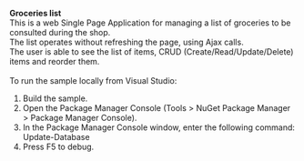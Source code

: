 <b>Groceries list</b><br>
This is a web Single Page Application for managing a list of groceries to be consulted during the shop. <br>
The list operates without refreshing the page, using Ajax calls.<br>
The user is able to see the list of items, CRUD (Create/Read/Update/Delete) items and reorder them.<br>
<br>
To run the sample locally from Visual Studio:
<br>
1. Build the sample.<br>
2. Open the Package Manager Console (Tools > NuGet Package Manager > Package Manager Console).<br>
3. In the Package Manager Console window, enter the following command: Update-Database<br>
4. Press F5 to debug.<br>
